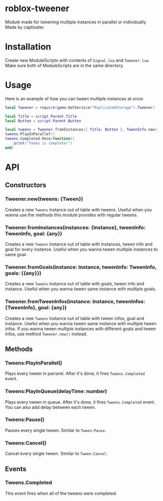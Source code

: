 # roblox-tweener
Module made for tweening multiple instances in parallel or individually.
Made by captivater.

# Installation
Create new ModuleScripts with contents of `Signal.lua` and `Tweener.lua`.
Make sure both of ModuleScripts are in the same directory.

# Usage
Here is an example of how you can tween multiple instances at once:
```lua
local Tweener = require(game:GetService("ReplicatedStorage").Tweener)

local Title = script.Parent.Title
local Button = script.Parent.Button

local tweens = Tweener.fromInstances({ Title, Button }, TweenInfo.new(1), { Transparency = 1 )
tweens:PlayInParallel()
tweens.Completed:Once(function()
    print("Tween is complete!")
end)
```

# API

## Constructors
### Tweener.new(tweens: {Tween})
Creates a new `Tweens` instance out of table with tweens.
Useful when you wanna use the methods this module provides with regular tweens.

### Tweener.fromInstances(instances: {Instance}, tweenInfo: TweenInfo, goal: {any})
Creates a new `Tweens` instance out of table with instances, tween info and goal for every instance.
Useful when you wanna tween multiple instances to same goal.

### Tweener.fromGoals(instance: Instance, tweenInfo: TweenInfo, goals: {{any}})
Creates a new `Tweens` instance out of table with goals, tween info and instance.
Useful when you wanna tween same instance with multiple goals.

### Tweener.fromTweenInfos(instance: Instance, tweenInfos: {TweenInfo}, goal: {any})
Creates a new `Tweens` instance out of table with tween infos, goal and instance.
Useful when you wanna tween same instance with multiple tween infos.
If you wanna tween multiple instances with different goals and tween infos, use method `Tweener.new()` instead.

## Methods
### Tweens:PlayInParallel()
Plays every tween in parrarel. After it's done, it fires `Tweens.Completed` event.

### Tweens:PlayInQueue(delayTime: number)
Plays every tween in queue. After it's done, it fires `Tweens.Completed` event.
You can also add delay between each tween.

### Tweens:Pause()
Pauses every single tween. Similar to `Tween:Pause`.

### Tweens:Cancel()
Cancel every single tween. Similar to `Tween:Cancel`.

## Events
### Tweens.Completed
This event fires when all of the tweens were completed.


